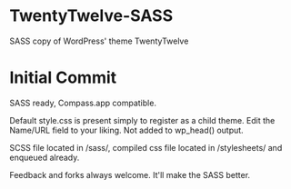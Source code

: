 TwentyTwelve-SASS
=================

SASS copy of WordPress' theme TwentyTwelve

Initial Commit
==============

SASS ready, Compass.app compatible.

Default style.css is present simply to register as a child theme. Edit the Name/URL field to your liking. Not added to wp_head() output.

SCSS file located in /sass/, compiled css file located in /stylesheets/ and enqueued already.

Feedback and forks always welcome. It'll make the SASS better.
